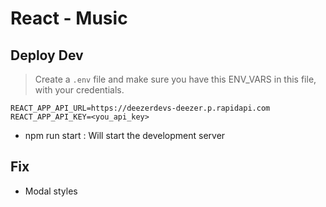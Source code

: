 # React - Music

## Deploy Dev
> Create a `.env` file and make sure you have this ENV_VARS in this file, with your credentials.
```
REACT_APP_API_URL=https://deezerdevs-deezer.p.rapidapi.com
REACT_APP_API_KEY=<you_api_key>
```
- npm run start : Will start the development server

## Fix
- Modal styles
